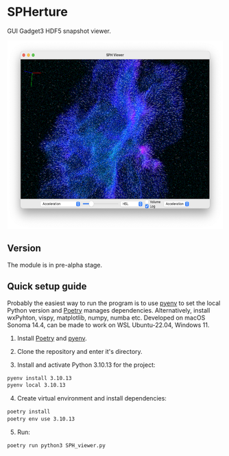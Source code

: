 # SPHerture
 GUI Gadget3 HDF5 snapshot viewer.

<p align="center" float="left">
  <img src="figures/UI.png" alt="User Interface (macOS)" style="height:440px"/>
</p>

## Version

The module is in pre-alpha stage.

## Quick setup guide

Probably the easiest way to run the program is to use [pyenv](https://github.com/pyenv/pyenv) to set the local Python version and [Poetry](https://python-poetry.org/) manages dependencies. Alternatively, install wxPyhton, vispy, matplotlib, numpy, numba etc. Developed on macOS Sonoma 14.4, can be made to work on WSL Ubuntu-22.04, Windows 11.

1. Install [Poetry](https://python-poetry.org/) and [pyenv](https://github.com/pyenv/pyenv).

2. Clone the repository and enter it's directory.

3. Install and activate Python 3.10.13 for the project:

```bash
pyenv install 3.10.13
pyenv local 3.10.13
```

4. Create virtual environment and install dependencies:

```bash
poetry install
poetry env use 3.10.13
```

5. Run:

```bash
poetry run python3 SPH_viewer.py
```
